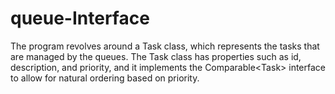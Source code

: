 # queue-Interface
The program revolves around a Task class, which represents the tasks that are managed by the queues. The Task class has properties such as id, description, and priority, and it implements the Comparable&lt;Task> interface to allow for natural ordering based on priority.
